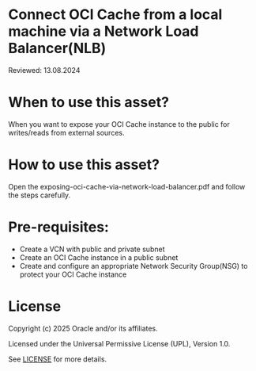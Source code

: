 # Connect OCI Cache from a local machine via a Network Load Balancer(NLB)

Reviewed: 13.08.2024

# When to use this asset?

When you want to expose your OCI Cache instance to the public for writes/reads from external sources.

# How to use this asset?

Open the exposing-oci-cache-via-network-load-balancer.pdf and follow the steps carefully.

# Pre-requisites:

- Create a VCN with public and private subnet
- Create an OCI Cache instance in a public subnet
- Create and configure an appropriate Network Security Group(NSG) to protect your OCI Cache instance

# License

Copyright (c) 2025 Oracle and/or its affiliates.

Licensed under the Universal Permissive License (UPL), Version 1.0.

See [LICENSE](https://github.com/oracle-devrel/technology-engineering/blob/main/LICENSE) for more details.
